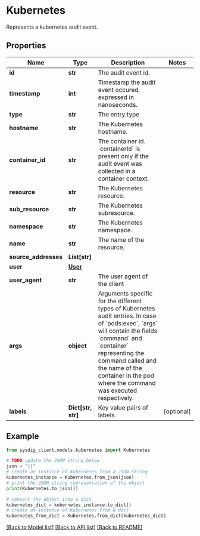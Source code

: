 # Kubernetes

Represents a kubernetes audit event.

## Properties

Name | Type | Description | Notes
------------ | ------------- | ------------- | -------------
**id** | **str** | The audit event id. | 
**timestamp** | **int** | Timestamp the audit event occured, expressed in nanoseconds. | 
**type** | **str** | The entry type | 
**hostname** | **str** | The Kubernetes hostname. | 
**container_id** | **str** | The container id. &#x60;containerId&#x60; is present only if the audit event was collected in a container context.  | 
**resource** | **str** | The Kubernetes resource. | 
**sub_resource** | **str** | The Kubernetes subresource. | 
**namespace** | **str** | The Kubernetes namespace. | 
**name** | **str** | The name of the resource. | 
**source_addresses** | **List[str]** |  | 
**user** | [**User**](User.md) |  | 
**user_agent** | **str** | The user agent of the client | 
**args** | **object** | Arguments specific for the different types of Kubernetes audit entries. In case of &#x60;pods:exec&#x60;, &#x60;args&#x60; will contain the fields &#x60;command&#x60; and &#x60;container&#x60; representing the command called and the name of the container in the pod where the command was executed respectively.  | 
**labels** | **Dict[str, str]** | Key value pairs of labels. | [optional] 

## Example

```python
from sysdig_client.models.kubernetes import Kubernetes

# TODO update the JSON string below
json = "{}"
# create an instance of Kubernetes from a JSON string
kubernetes_instance = Kubernetes.from_json(json)
# print the JSON string representation of the object
print(Kubernetes.to_json())

# convert the object into a dict
kubernetes_dict = kubernetes_instance.to_dict()
# create an instance of Kubernetes from a dict
kubernetes_from_dict = Kubernetes.from_dict(kubernetes_dict)
```
[[Back to Model list]](../README.md#documentation-for-models) [[Back to API list]](../README.md#documentation-for-api-endpoints) [[Back to README]](../README.md)


